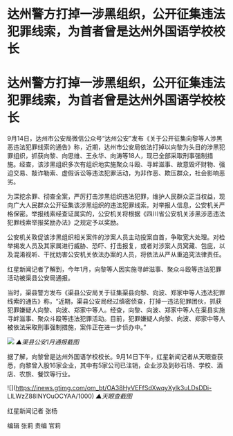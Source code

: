 # 达州警方打掉一涉黑组织，公开征集违法犯罪线索，为首者曾是达州外国语学校校长

# 达州警方打掉一涉黑组织，公开征集违法犯罪线索，为首者曾是达州外国语学校校长

9月14日，达州市公安局微信公众号“达州公安”发布《关于公开征集向黎等人涉黑恶违法犯罪线索的通告》称，近期，达州市公安局依法打掉以向黎为头目的涉黑犯罪组织，抓获向黎、向思维、王永华、向涛等18人，现已全部采取刑事强制措施。经查，该涉黑组织多次有组织地实施聚众斗殴、寻衅滋事、故意毁坏财物、强迫交易、敲诈勒索、虚假诉讼等违法犯罪活动，为非作恶、欺压群众，社会影响恶劣。

为深挖余罪、彻查全案，严厉打击涉黑组织违法犯罪，维护人民群众正当权益，现向广大人民群众公开征集该涉黑组织的违法犯罪线索。对举报人信息，公安机关严格保密。举报线索经查证属实的，公安机关将根据《四川省公安机关涉黑涉恶违法犯罪线索举报奖励办法》之规定予以奖励。

公安机关敦促该涉黑组织相关案件的涉案人员主动投案自首，争取宽大处理。对检举揭发人员及其家属进行威胁、恐吓、打击报复，或者对涉案人员窝藏、包庇，以及混淆视听、干扰妨害公安机关依法办案的人员，将依法从严从重追究法律责任。

红星新闻记者了解到，今年1月，向黎等人因实施寻衅滋事、聚众斗殴等违法犯罪活动被渠县公安局通报。

当时，渠县警方发布《渠县公安局关于征集渠县向黎、向波、郑家中等人违法犯罪线索的通告》称，“近期，渠县公安局经过缜密侦查，打掉一违法犯罪团伙，抓获犯罪嫌疑人向黎、向波、郑家中等人。经查，向黎、向波、郑家中等人在渠县实施寻衅滋事、聚众斗殴等违法犯罪活动。目前，犯罪嫌疑人向黎、向波、郑家中等人被依法采取刑事强制措施，案件正在进一步侦办中。”

![](https://inews.gtimg.com/om_bt/OcS8JUijaYRIsdHw9a8o0tbHHqFfoPXvqwvmkl1TKpmCcAA/1000)
_▲渠县公安1月通报截图_

据了解，向黎曾是达州外国语学校校长。9月14日下午，红星新闻记者从天眼查获悉，向黎曾入股16家企业，其中有5家公司已注销，企业涉及到砂石场、学校、酒店、农旅、餐饮等行业。

![](https://inews.gtimg.com/om_bt/OA38HyVEFfSdXwqyXylk3uLDsDDi-
LlLWzZ88INYOuOCYAA/1000) _▲天眼查截图_

红星新闻记者 张杨

编辑 张莉 责编 官莉

